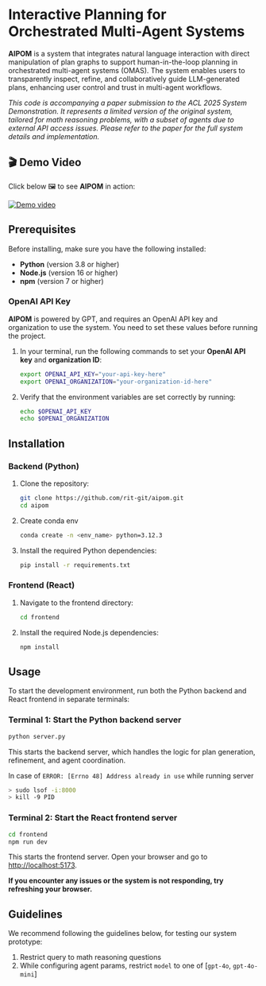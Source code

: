 # Interactive Planning for Orchestrated Multi-Agent Systems

**AIPOM** is a system that integrates natural language interaction with direct manipulation of plan graphs to support human-in-the-loop planning in orchestrated multi-agent systems (OMAS). The system enables users to transparently inspect, refine, and collaboratively guide LLM-generated plans, enhancing user control and trust in multi-agent workflows.

*This code is accompanying a paper submission to the ACL 2025 System Demonstration. It represents a limited version of the original system, tailored for math reasoning problems, with a subset of agents due to external API access issues. Please refer to the paper for the full system details and implementation.*


## 🎬 Demo Video

Click below 🖼️ to see **AIPOM** in action:

[![Demo video](https://meganno.s3.us-east-1.amazonaws.com/aipom-teaser.png)](https://meganno.s3.us-east-1.amazonaws.com/acl-2025-demo-video.mp4)


## Prerequisites
Before installing, make sure you have the following installed:
- **Python** (version 3.8 or higher)
- **Node.js** (version 16 or higher)
- **npm** (version 7 or higher)

### OpenAI API Key
**AIPOM** is powered by GPT, and requires an OpenAI API key and organization to use the system. You need to set these values before running the project.

1. In your terminal, run the following commands to set your **OpenAI API key** and **organization ID**:
    ```bash
    export OPENAI_API_KEY="your-api-key-here"
    export OPENAI_ORGANIZATION="your-organization-id-here"
    ```

2. Verify that the environment variables are set correctly by running:
    ```bash
    echo $OPENAI_API_KEY
    echo $OPENAI_ORGANIZATION
    ```


## Installation

### Backend (Python)
1. Clone the repository:
    ```bash
    git clone https://github.com/rit-git/aipom.git
    cd aipom
    ```

2. Create conda env
    ```bash
    conda create -n <env_name> python=3.12.3
    ```

3. Install the required Python dependencies:
    ```bash
    pip install -r requirements.txt
    ```

### Frontend (React)
1. Navigate to the frontend directory:
    ```bash
    cd frontend
    ```

2. Install the required Node.js dependencies:
    ```bash
    npm install
    ```


## Usage
To start the development environment, run both the Python backend and React frontend in separate terminals:

### Terminal 1: Start the Python backend server
```bash
python server.py
```
This starts the backend server, which handles the logic for plan generation, refinement, and agent coordination.

In case of `ERROR: [Errno 48] Address already in use` while running server
```bash
> sudo lsof -i:8000
> kill -9 PID
```

### Terminal 2: Start the React frontend server
```bash
cd frontend
npm run dev
```
This starts the frontend server.
Open your browser and go to [http://localhost:5173](http://localhost:5173).

**If you encounter any issues or the system is not responding, try refreshing your browser.**

## Guidelines

We recommend following the guidelines below, for testing our system prototype:

1. Restrict query to math reasoning questions
2. While configuring agent params, restrict `model` to one of [`gpt-4o`, `gpt-4o-mini`]